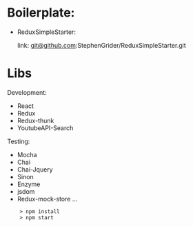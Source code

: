 # Boilerplate:
 - ReduxSimpleStarter:

	link: git@github.com:StephenGrider/ReduxSimpleStarter.git
# Libs
Development:
- React
- Redux
- Redux-thunk
- YoutubeAPI-Search

Testing:
- Mocha
- Chai
- Chai-Jquery
- Sinon
- Enzyme
- jsdom
- Redux-mock-store
...
```
	> npm install
	> npm start
```
